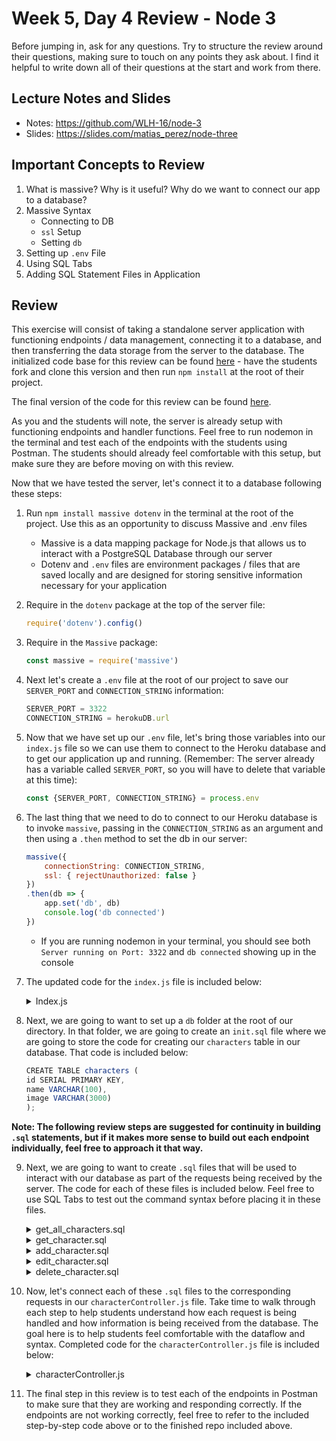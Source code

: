 # Week 5, Day 4 Review - Node 3

Before jumping in, ask for any questions. Try to structure the review around their questions, making sure to touch on any points they ask about. I find it helpful to write down all of their questions at the start and work from there.

## Lecture Notes and Slides

- Notes: https://github.com/WLH-16/node-3
- Slides: https://slides.com/matias_perez/node-three

## Important Concepts to Review

1. What is massive? Why is it useful? Why do we want to connect our app to a database?
2. Massive Syntax
   - Connecting to DB
   - `ssl` Setup
   - Setting `db`
3. Setting up `.env` File
4. Using SQL Tabs
5. Adding SQL Statement Files in Application

## Review

This exercise will consist of taking a standalone server application with functioning endpoints / data management, connecting it to a database, and then transferring the data storage from the server to the database. The initialized code base for this review can be found [here](https://github.com/LucasSchaat/node3-massive-morning-review) - have the students fork and clone this version and then run `npm install` at the root of their project. 

The final version of the code for this review can be found [here](https://github.com/LucasSchaat/node3-massive-morning-review-solved).

As you and the students will note, the server is already setup with functioning endpoints and handler functions. Feel free to run nodemon in the terminal and test each of the endpoints with the students using Postman. The students should already feel comfortable with this setup, but make sure they are before moving on with this review.

Now that we have tested the server, let's connect it to a database following these steps:

1. Run `npm install massive dotenv` in the terminal at the root of the project. Use this as an opportunity to discuss Massive and .env files
    - Massive is a data mapping package for Node.js that allows us to interact with a PostgreSQL Database through our server
    - Dotenv and `.env` files are environment packages / files that are saved locally and are designed for storing sensitive information necessary for your application
        
2. Require in the `dotenv` package at the top of the server file:
    
    ```js
    require('dotenv').config()
    ```

3. Require in the `Massive` package:

    ```js
    const massive = require('massive')
    ```

4. Next let's create a `.env` file at the root of our project to save our `SERVER_PORT` and `CONNECTION_STRING` information:

    ```js
    SERVER_PORT = 3322
    CONNECTION_STRING = herokuDB.url
    ```

5. Now that we have set up our `.env` file, let's bring those variables into our `index.js` file so we can use them to connect to the Heroku database and to get our application up and running. (Remember: The server already has a variable called `SERVER_PORT`, so you will have to delete that variable at this time):

    ```js
    const {SERVER_PORT, CONNECTION_STRING} = process.env
    ```

6. The last thing that we need to do to connect to our Heroku database is to invoke `massive`, passing in the `CONNECTION_STRING` as an argument and then using a `.then` method to set the db in our server:

    ```js
    massive({
        connectionString: CONNECTION_STRING,
        ssl: { rejectUnauthorized: false }
    })
    .then(db => {
        app.set('db', db)
        console.log('db connected')
    })
    ```

    - If you are running nodemon in your terminal, you should see both `Server running on Port: 3322` and `db connected` showing up in the console

7. The updated code for the `index.js` file is included below:

    <details>
    <summary>Index.js</summary>
     

    ```js
    require('dotenv').config()
    const express = require("express")
    const cors = require("cors")
    const massive = require('massive')
    const cc = require("./controllers/characterController")
    const {SERVER_PORT, CONNECTION_STRING} = process.env

    const app = express()

    app.use(cors())
    app.use(express.json())

    massive({
        connectionString: CONNECTION_STRING,
        ssl: { rejectUnauthorized: false }
    }).then(db => {
        app.set("db", db);
        console.log("db connected");
    })

    app.get('/api/characters', cc.getAllCharacters)
    app.get('/api/character/:id', cc.getCharacter)
    app.post('/api/characters', cc.addCharacter)
    app.put('/api/characters/:id', cc.editCharacter)
    app.delete('/api/characters/:id', cc.deleteCharacter)

    app.listen(SERVER_PORT, () => console.log(`Server listening on Port: ${SERVER_PORT}`))
    ```
    </details>

8. Next, we are going to want to set up a `db` folder at the root of our directory. In that folder, we are going to create an `init.sql` file where we are going to store the code for creating our `characters` table in our database. That code is included below:

    ```js
    CREATE TABLE characters (
    id SERIAL PRIMARY KEY,
    name VARCHAR(100),
    image VARCHAR(3000)
    );
    ```

<strong>Note: The following review steps are suggested for continuity in building `.sql` statements, but if it makes more sense to build out each endpoint individually, feel free to approach it that way.</strong>

9. Next, we are going to want to create `.sql` files that will be used to interact with our database as part of the requests being received by the server. The code for each of these files is included below. Feel free to use SQL Tabs to test out the command syntax before placing it in these files.

    <details>
    <summary>get_all_characters.sql</summary>
    
    ```js
    SELECT *
    FROM characters;
    ```
    </details>

    <details>
    <summary>get_character.sql</summary>
    
    ```js
    SELECT *
    FROM characters
    WHERE id = $1;
    ```
    </details>

    <details>
    <summary>add_character.sql</summary>
    
    ```js
    INSERT INTO characters (name, image)
    VALUES (${name}, ${image})
    RETURNING *;
    ```
    </details>

    <details>
    <summary>edit_character.sql</summary>
    
    ```js
    UPDATE characters
    SET name = $2,
        image = $3
    WHERE id = $1
    RETURNING *;
    ```
    </details>

    <details>
    <summary>delete_character.sql</summary>
    
    ```js
    DELETE FROM characters
    WHERE id = $1;
    ```
    </details>

10. Now, let's connect each of these `.sql` files to the corresponding requests in our `characterController.js` file. Take time to walk through each step to help students understand how each request is being handled and how information is being received from the database. The goal here is to help students feel comfortable with the dataflow and syntax. Completed code for the `characterController.js` file is included below:
    <details>
    <summary>characterController.js</summary>
     

    ```js
    module.exports = {
        getAllCharacters: (req, res) => {
            const db = req.app.get('db')
            db.get_all_characters()
            .then(characters => res.status(200).send(characters))
            .catch(err => res.status(500).send(err))
        },
        getCharacter: (req, res) => {
            const {id} = req.params
            const db = req.app.get('db')
            db.get_character(+id)
            .then(character => res.status(200).send(character))
            .catch(err => res.status(500).send(err))
        },
        addCharacter: (req, res) => {
            const character = {...req.body}
            const db = req.app.get('db')
            db.add_character(character)
            .then(newCharacter => res.status(200).send(newCharacter))
            .catch(err => res.status(500).send(err))
        },
        editCharacter: (req, res) => {
            const {id} = req.params
            const {name, image} = req.body
            const db = req.app.get('db')
            db.edit_character([+id, name, image])
            .then(updatedCharacter => res.status(200).send(updatedCharacter))
            .catch(err => res.status(500).send(err))
        },
        deleteCharacter: (req, res) => {
            const {id} = req.params
            const db = req.app.get('db')
            db.delete_character(+id)
            .then(() => res.sendStatus(200))
            .catch(err => res.status(500).send(err))
        }
    }
    ```
    </details>

11. The final step in this review is to test each of the endpoints in Postman to make sure that they are working and responding correctly. If the endpoints are not working correctly, feel free to refer to the included step-by-step code above or to the finished repo included above.
